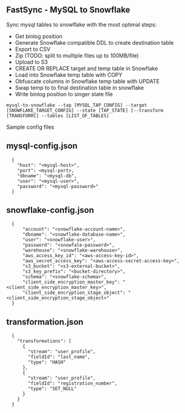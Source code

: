 FastSync - MySQL to Snowflake
-----------------------------

Sync mysql tables to snowflake with the most optimal steps:

* Get binlog position
* Generate Snowflake compatible DDL to create destination table
* Export to CSV
* Zip (TODO: split to multiple files up to 100MB/file)
* Upload to S3
* CREATE OR REPLACE target and temp table in Snowflake
* Load into Snowflake temp table with COPY
* Obfuscate columns in Snowflake temp table with UPDATE
* Swap temp to to final destination table in snowflake
* Write binlog position to singer state file

`mysql-to-snowflake --tap [MYSQL_TAP_CONFIG] --target [SNOWFLAKE_TARGET_CONFIG] --state [TAP_STATE] [--transform [TRANSFORM]] --tables [LIST_OF_TABLES]`

Sample config files

## mysql-config.json

```
  {
    "host": "<mysql-host>",
    "port": <mysql-port>,
    "dbname": "<mysql-db",
    "user": "<mysql-user>",
    "password": "<mysql-password>"
  }
```

## snowflake-config.json

```
  {
      "account": "<snowflake-account-name>",
      "dbname": "<snowflake-database-name>",
      "user": "<snowflake-user>",
      "password": "<snowfale-password>",
      "warehouse": "<snowflake-warehouse>",
      "aws_access_key_id": "<aws-access-key-id>",
      "aws_secret_access_key": "<aws-access-secret-access-key>",
      "s3_bucket": "<s3-external-bucket>",
      "s3_key_prefix": "<bucket-directory>",
      "schema": "<snowflake-schema>",
      "client_side_encryption_master_key": "<client_side_encryption_master_key>",
      "client_side_encryption_stage_object": "<client_side_encryption_stage_object>"
  }
```

## transformation.json

```
  {
    "transformations": [
      {
        "stream": "user_profile",
        "fieldId": "last_name",
        "type": "HASH"
      },
      {
        "stream": "user_profile",
        "fieldId": "registration_number",
        "type": "SET_NULL"
      }
    }
  }
```
